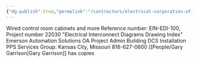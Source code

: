```yaml
---
{"dg-publish":true,"permalink":"/contractors/electrical-corporation-of-america/","noteIcon":"","created":"2025-05-20T10:31:25.255-05:00"}
---
```


Wired control room cabinets and more 
Reference number: EIN-EDI-100, Project number 22030
"Electrical Interconnect Diagrams Drawing Index"
Emerson Automation Solutions
OA Project Admin Building DCS Installation
PPS Services Group:  Kansas City, Missouri 
816-627-0600
[[People/Gary Garrison\|Gary Garrison]] has copies
